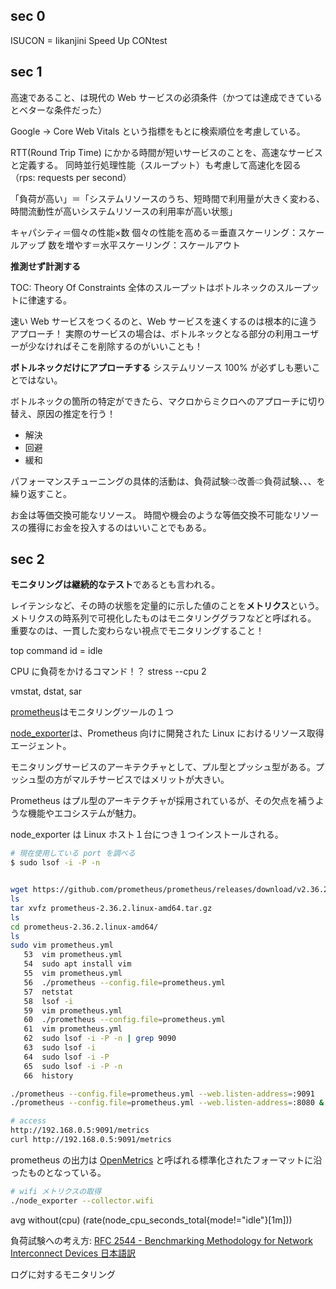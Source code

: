 ## sec 0
ISUCON = Iikanjini Speed Up CONtest

## sec 1
高速であること、は現代の Web サービスの必須条件（かつては達成できているとベターな条件だった）

Google -> Core Web Vitals という指標をもとに検索順位を考慮している。

RTT(Round Trip Time) にかかる時間が短いサービスのことを、高速なサービスと定義する。
同時並行処理性能（スループット）も考慮して高速化を図る（rps: requests per second）

「負荷が高い」＝「システムリソースのうち、短時間で利用量が大きく変わる、時間流動性が高いシステムリソースの利用率が高い状態」

キャパシティ＝個々の性能×数
個々の性能を高める＝垂直スケーリング：スケールアップ
数を増やす＝水平スケーリング：スケールアウト

**推測せず計測する**

TOC: Theory Of Constraints
全体のスループットはボトルネックのスループットに律速する。

速い Web サービスをつくるのと、Web サービスを速くするのは根本的に違うアプローチ！
実際のサービスの場合は、ボトルネックとなる部分の利用ユーザーが少なければそこを削除するのがいいことも！

**ボトルネックだけにアプローチする**
システムリソース 100% が必ずしも悪いことではない。

ボトルネックの箇所の特定ができたら、マクロからミクロへのアプローチに切り替え、原因の推定を行う！

- 解決
- 回避
- 緩和

パフォーマンスチューニングの具体的活動は、負荷試験⇨改善⇨負荷試験、、、を繰り返すこと。

お金は等価交換可能なリソース。
時間や機会のような等価交換不可能なリソースの獲得にお金を投入するのはいいことでもある。


## sec 2
**モニタリングは継続的なテスト**であるとも言われる。

レイテンシなど、その時の状態を定量的に示した値のことを**メトリクス**という。メトリクスの時系列で可視化したものはモニタリンググラフなどと呼ばれる。
重要なのは、一貫した変わらない視点でモニタリングすること！

top command
id = idle

CPU に負荷をかけるコマンド！？
stress --cpu 2

vmstat, dstat, sar


[prometheus](https://prometheus.io/)はモニタリングツールの１つ

[node_exporter](https://github.com/prometheus/node_exporter)は、Prometheus 向けに開発された Linux におけるリソース取得エージェント。

モニタリングサービスのアーキテクチャとして、プル型とプッシュ型がある。プッシュ型の方がマルチサービスではメリットが大きい。

Prometheus はプル型のアーキテクチャが採用されているが、その欠点を補うような機能やエコシステムが魅力。

node_exporter は Linux ホスト１台につき１つインストールされる。

``` sh
# 現在使用している port を調べる
$ sudo lsof -i -P -n


wget https://github.com/prometheus/prometheus/releases/download/v2.36.2/prometheus-2.36.2.linux-amd64.tar.gz
ls
tar xvfz prometheus-2.36.2.linux-amd64.tar.gz
ls
cd prometheus-2.36.2.linux-amd64/
ls
sudo vim prometheus.yml
   53  vim prometheus.yml
   54  sudo apt install vim
   55  vim prometheus.yml
   56  ./prometheus --config.file=prometheus.yml
   57  netstat
   58  lsof -i
   59  vim prometheus.yml
   60  ./prometheus --config.file=prometheus.yml
   61  vim prometheus.yml
   62  sudo lsof -i -P -n | grep 9090
   63  sudo lsof -i
   64  sudo lsof -i -P
   65  sudo lsof -i -P -n
   66  history
```

``` sh
./prometheus --config.file=prometheus.yml --web.listen-address=:9091
./prometheus --config.file=prometheus.yml --web.listen-address=:8080 &

# access
http://192.168.0.5:9091/metrics
curl http://192.168.0.5:9091/metrics
```

prometheus の出力は [OpenMetrics](https://openmetrics.io/) と呼ばれる標準化されたフォーマットに沿ったものとなっている。

``` sh
# wifi メトリクスの取得
./node_exporter --collector.wifi
```

avg without(cpu) (rate(node_cpu_seconds_total{mode!="idle"}[1m]))


負荷試験への考え方: [RFC 2544 - Benchmarking Methodology for Network Interconnect Devices 日本語訳](https://tex2e.github.io/rfc-translater/html/rfc2544.html)


ログに対するモニタリング






